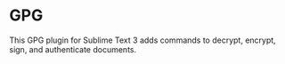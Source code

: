 GPG
===

This GPG plugin for Sublime Text 3 adds commands to decrypt, encrypt, sign, and authenticate documents.
